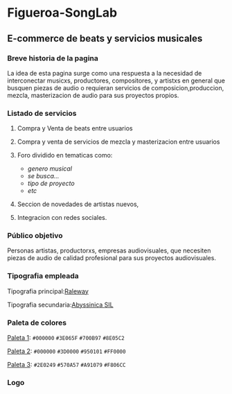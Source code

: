 # Figueroa-SongLab
## E-commerce de beats y servicios musicales

### Breve historia de la pagina

La idea de esta pagina surge como una respuesta a la necesidad de interconectar musicxs, productores, compositores, y artistxs en general que busquen piezas de audio o requieran servicios de composicion,produccion, mezcla, masterizacion de audio para sus proyectos propios.

### Listado de servicios

1. Compra y Venta de beats entre usuarios

2. Compra y venta de servicios de mezcla y masterizacion entre usuarios

3. Foro dividido en tematicas como: 
     - *genero musical* 
     - *se busca...* 
     - *tipo de proyecto* 
     - *etc*  

4. Seccion de novedades de artistas nuevos,

5. Integracion con redes sociales.


### Público objetivo

Personas artistas, productorxs, empresas audiovisuales, que necesiten piezas de audio de calidad profesional para sus proyectos audiovisuales.

### Tipografia empleada

Tipografia principal:[Raleway](https://fonts.google.com/specimen/Raleway?preview.text=profesional&preview.size=34&preview.text_type=custom&subset=latin-ext#styles)


Tipografia secundaria:[Abyssinica SIL](https://fonts.google.com/specimen/Abyssinica+SIL?subset=latin-ext&preview.text=profesional&preview.text_type=custom)

### Paleta de colores

[Paleta 1](https://colorhunt.co/palette/0000003e065f700b978e05c2): `#000000` `#3E065F` `#700B97` `#8E05C2`  

[Paleta 2](https://colorhunt.co/palette/0000003d0000950101ff0000):
`#000000` `#3D0000` `#950101` `#FF0000`

[Paleta 3](https://colorhunt.co/palette/2e0249570a57a91079f806cc):
`#2E0249` `#570A57` `#A91079` `#F806CC`

### Logo

